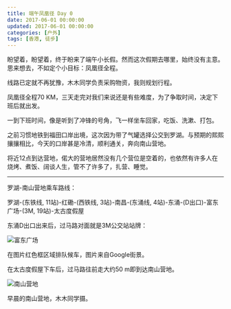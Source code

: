 ```yaml
---
title: 端午凤凰径 Day 0
date: 2017-06-01 00:00:00
updated: 2017-06-01 00:00:00
categories: [户外]
tags: [香港, 徒步]
---
```


盼望着，盼望着，终于盼来了端午小长假。然而这次假期去哪里，始终没有主意。思来想去，不如定个小目标：凤凰径全程。

线路已定就不再犹豫，木木同学负责采购物资，我则规划行程。

凤凰径全程70 KM，三天走完对我们来说还是有些难度，为了争取时间，决定下班后就出发。

一到下班时间，像是听到了冲锋的号角，飞一样坐车回家，吃饭、洗漱、打包。

之前习惯地铁到福田口岸出境，这次因为带了气罐选择公交到罗湖。与预期的熙熙攘攘相比，今天的口岸甚是冷清，顺利通关，奔向南山营地。

将近12点到达营地，偌大的营地居然没有几个营位是空着的，也依然有许多人在烧烤、煮饭、阔谈人生，管不了许多了，扎营、睡觉。

***

罗湖-南山营地乘车路线：

罗湖-(东铁线, 11站)-红磡-(西铁线, 3站)-南昌-(东涌线, 4站)-东涌-(D出口)-富东广场-(3M, 19站)-太古度假屋

东涌D出口出来后，过马路对面就是3M公交站站牌：

![][1010]

在图片红色框区域排队候车，图片来自Google街景。

在太古度假屋下车后，过马路往前走大约50 m即到达南山营地。



![][1020]

早晨的南山营地，木木同学摄。




[1010]: http://victorblog.nos-eastchina1.126.net/1004/%E5%AF%8C%E4%B8%9C%E5%95%86%E5%9C%BA%E5%85%AC%E4%BA%A4%E8%BD%A6%E7%AB%99.png "富东广场"
[1020]: http://victorblog.nos-eastchina1.126.net/1004/%E5%8D%97%E5%B1%B1%E8%90%A5%E5%9C%B0.jpg "南山营地"